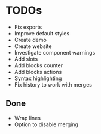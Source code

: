 # TODOs

- Fix exports
- Improve default styles
- Create demo
- Create website
- Investigate component warnings
- Add slots
- Add blocks counter
- Add blocks actions
- Syntax highlighting
- Fix history to work with merges

## Done

- Wrap lines
- Option to disable merging
